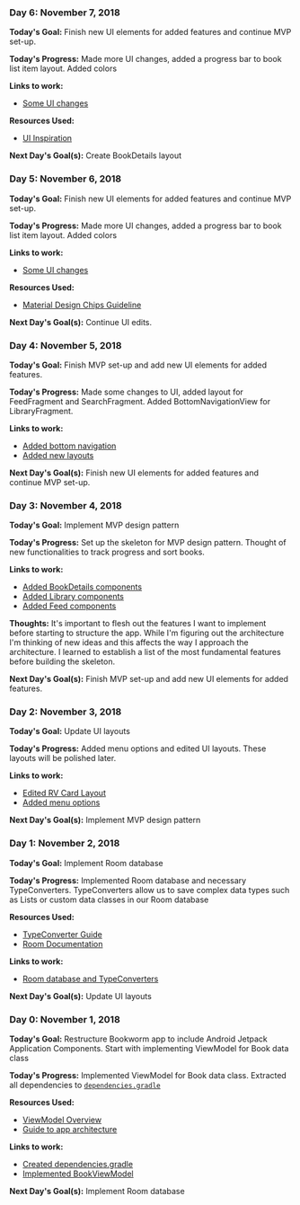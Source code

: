 ### Day 6: November 7, 2018
**Today's Goal:** Finish new UI elements for added features and continue MVP set-up.

**Today's Progress:** Made more UI changes, added a progress bar to book list item layout. Added colors

**Links to work:** 
* [Some UI changes](https://github.com/jgarcia162/Bookworm/commit/37d336646f9a2f91d0e631061620e38356757408)

**Resources Used:** 
* [UI Inspiration](http://collectui.com/designs)

**Next Day's Goal(s):** Create BookDetails layout

### Day 5: November 6, 2018
**Today's Goal:** Finish new UI elements for added features and continue MVP set-up.

**Today's Progress:** Made more UI changes, added a progress bar to book list item layout. Added colors

**Links to work:** 
* [Some UI changes](https://github.com/jgarcia162/Bookworm/commit/c8d79c76df573767df670629ca1e1fdfba2a8d0c)

**Resources Used:** 
* [Material Design Chips Guideline](https://material.io/design/components/chips.html)

**Next Day's Goal(s):** Continue UI edits.

### Day 4: November 5, 2018
**Today's Goal:** Finish MVP set-up and add new UI elements for added features.

**Today's Progress:** Made some changes to UI, added layout for FeedFragment and SearchFragment. Added BottomNavigationView for LibraryFragment. 

**Links to work:** 
* [Added bottom navigation](https://github.com/jgarcia162/Bookworm/commit/8aeb04fb01e4a86b343ddbad03d422c6604f56c9)
* [Added new layouts](https://github.com/jgarcia162/Bookworm/commit/d1b7eced37c034a4e9ccfcd84f54a91665637d9d)

**Next Day's Goal(s):** Finish new UI elements for added features and continue MVP set-up.

### Day 3: November 4, 2018
**Today's Goal:** Implement MVP design pattern

**Today's Progress:** Set up the skeleton for MVP design pattern. Thought of new functionalities to track progress and sort books. 

**Links to work:** 
* [Added BookDetails components](https://github.com/jgarcia162/Bookworm/commit/56a7e7aefdd5ec7c8a8452180cc0e46c7dbd457b)
* [Added Library components](https://github.com/jgarcia162/Bookworm/commit/ce287f37c9ad35451caeacb4e6384a0d47ba09dd)
* [Added Feed components](https://github.com/jgarcia162/Bookworm/commit/c013b6afd758f7f0522f680a1d7fa80f78199246)

**Thoughts:** It's important to flesh out the features I want to implement before starting to structure the app. While I'm figuring out the architecture I'm thinking of new ideas and this affects the way I approach the architecture. I learned to establish a list of the most fundamental features before building the skeleton. 

**Next Day's Goal(s):** Finish MVP set-up and add new UI elements for added features.

### Day 2: November 3, 2018
**Today's Goal:** Update UI layouts

**Today's Progress:** Added menu options and edited UI layouts. These layouts will be polished later. 

**Links to work:** 
* [Edited RV Card Layout](https://github.com/jgarcia162/Bookworm/commit/e2f1632d276c00c11c32d9af0fa6fcd62901f6d6)
* [Added menu options](https://github.com/jgarcia162/Bookworm/commit/0b8afe9e49dd0d065f83b78581412cf73f7f9e1f)

**Next Day's Goal(s):** Implement MVP design pattern

### Day 1: November 2, 2018
**Today's Goal:** Implement Room database

**Today's Progress:** Implemented Room database and necessary TypeConverters. TypeConverters allow us to save complex data types such as Lists or custom data classes in our Room database 

**Resources Used:** 
* [TypeConverter Guide](https://medium.com/@toddcookevt/android-room-storing-lists-of-objects-766cca57e3f9)
* [Room Documentation](https://developer.android.com/training/data-storage/room/)

**Links to work:** 
* [Room database and TypeConverters](https://github.com/jgarcia162/Bookworm/commit/495ec6ff93c3ca03cf57ffe8604ef644dd93abd7)

**Next Day's Goal(s):** Update UI layouts

### Day 0: November 1, 2018
**Today's Goal:** Restructure Bookworm app to include Android Jetpack Application Components. Start with implementing ViewModel for Book data class

**Today's Progress:** Implemented ViewModel for Book data class. Extracted all dependencies to [`dependencies.gradle`](https://github.com/jgarcia162/Bookworm/blob/master/gradle/dependencies.gradle)

**Resources Used:** 
* [ViewModel Overview](https://developer.android.com/topic/libraries/architecture/viewmodel)
* [Guide to app architecture](https://developer.android.com/jetpack/docs/guide)

**Links to work:** 
* [Created dependencies.gradle](https://github.com/jgarcia162/Bookworm/commit/fd4654e819716ea1bcd7511034a0a9e7754c23af)
* [Implemented BookViewModel](https://github.com/jgarcia162/Bookworm/commit/aaf5993bd0c54a2598c50d5d79d6f34892294e16)

**Next Day's Goal(s):** Implement Room database
